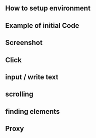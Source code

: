 ## How to setup environment

## Example of initial Code

## Screenshot

## Click

## input / write text

## scrolling

## finding elements

## Proxy



